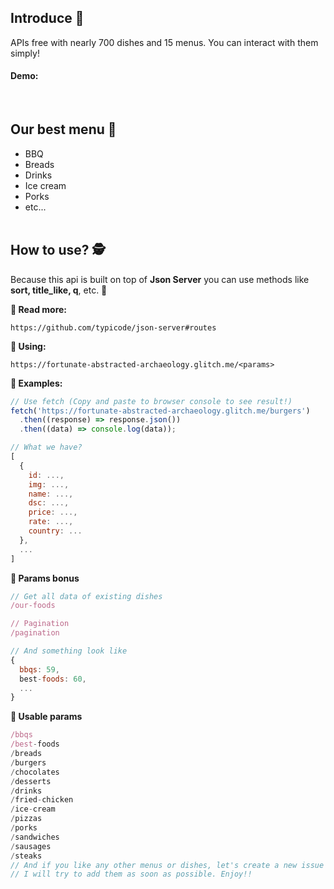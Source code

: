 ## **Introduce 🍺**

APIs free with nearly 700 dishes and 15 menus. You can interact with them simply!
<br />

#### **Demo:**

<br />

## **Our best menu 🍔**

- BBQ
- Breads
- Drinks
- Ice cream
- Porks
- etc...
  <br />
  <br />

## **How to use? 🕵️**

Because this api is built on top of **Json Server** you can use methods like **sort, title_like, q**, etc. 👏

**🍩 Read more:**

```
https://github.com/typicode/json-server#routes
```

**🍞 Using:**

```
https://fortunate-abstracted-archaeology.glitch.me/<params>
```

**🍕 Examples:**

```js
// Use fetch (Copy and paste to browser console to see result!)
fetch('https://fortunate-abstracted-archaeology.glitch.me/burgers')
  .then((response) => response.json())
  .then((data) => console.log(data));

// What we have?
[
  {
    id: ...,
    img: ...,
    name: ...,
    dsc: ...,
    price: ...,
    rate: ...,
    country: ...
  },
  ...
]
```

**🍣 Params bonus**

```js
// Get all data of existing dishes
/our-foods

// Pagination
/pagination

// And something look like
{
  bbqs: 59,
  best-foods: 60,
  ...
}
```

**🍻 Usable params**

```js
/bbqs
/best-foods
/breads
/burgers
/chocolates
/desserts
/drinks
/fried-chicken
/ice-cream
/pizzas
/porks
/sandwiches
/sausages
/steaks
// And if you like any other menus or dishes, let's create a new issue
// I will try to add them as soon as possible. Enjoy!!
```

